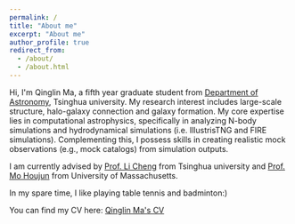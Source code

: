 ```yaml
---
permalink: /
title: "About me"
excerpt: "About me" 
author_profile: true
redirect_from: 
  - /about/
  - /about.html
---
```


Hi, I'm Qinglin Ma, a fifth year graduate student from [Department of Astronomy](https://astro.tsinghua.edu.cn), Tsinghua university. 
My research interest includes large-scale structure, halo-galaxy connection and galaxy formation. My core expertise lies in computational astrophysics, specifically in analyzing N-body simulations and hydrodynamical simulations (i.e. IllustrisTNG and FIRE simulations). Complementing this, I possess skills in creating realistic mock observations (e.g., mock catalogs) from simulation outputs. 

I am currently advised by [Prof. Li Cheng](http://i.astro.tsinghua.edu.cn/~cli/) from Tsinghua university and [Prof. Mo Houjun](https://people.umass.edu/hjmo/) from University of Massachusetts. 

In my spare time, I like playing table tennis and badminton:)

You can find my CV here: [Qinglin Ma's CV](../assets/Awesome_CV.pdf)

